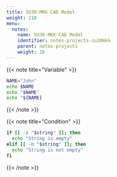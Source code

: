 ```yaml
---
title: SU30-MKK CAD Model
weight: 210
menu:
  notes:
    name: SU30-MKK CAD Model
    identifier: notes-projects-su30mkk
    parent: notes-projects
    weight: 10
---
```


<!-- Variable -->
{{< note title="Variable" >}}

```bash
NAME="John"
echo $NAME
echo "$NAME"
echo "${NAME}
```

{{< /note >}}

<!-- Condition -->
{{< note title="Condition" >}}

```bash
if [[ -z "$string" ]]; then
  echo "String is empty"
elif [[ -n "$string" ]]; then
  echo "String is not empty"
fi
```

{{< /note >}}